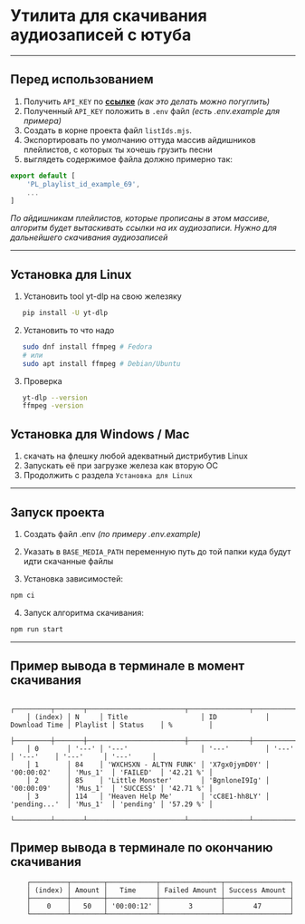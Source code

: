 # Утилита для скачивания аудиозаписей с ютуба
---

## Перед использованием

 1. Получить `API_KEY` по [**ссылке**](https://console.cloud.google.com/)
     _(как это делать можно погуглить)_
 2. Полученный `API_KEY` положить в `.env` файл
     _(есть .env.example для примера)_
 3. Создать в корне проекта файл `listIds.mjs`. 
 4. Экспортировать по умолчанию оттуда массив айдишников плейлистов, с которых ты хочешь грузить песни
 5. выглядеть содержимое файла должно примерно так:

```javascript
export default [
    'PL_playlist_id_example_69',
    ...
]
```
_По айдишникам плейлистов, которые прописаны в этом массиве, алгоритм будет вытаскивать ссылки на их аудиозаписи. Нужно для дальнейшего скачивания аудиозаписей_

---

## Установка для Linux

1. Установить tool yt-dlp на свою железяку
 ```bash
    pip install -U yt-dlp
 ```
2. Установить то что надо
 ```bash
    sudo dnf install ffmpeg # Fedora
    # или
    sudo apt install ffmpeg # Debian/Ubuntu
 ```
3. Проверка
 ```bash
    yt-dlp --version
    ffmpeg -version
 ```

## Установка для Windows / Mac
 1. скачать на флешку любой адекватный дистрибутив Linux
 2. Запускать её при загрузке железа как вторую ОС 
 3. Продолжить с раздела `Установка для Linux`

---
## Запуск проекта

1. Создать файл .env _(по примеру .env.example)_
2. Указать в `BASE_MEDIA_PATH` переменную путь до той папки куда будут идти скачанные файлы

3. Установка зависимостей:
 ```bash
 npm ci
 ```

4. Запуск алгоритма скачивания:
 ```bash
 npm run start
 ```

---
## Пример вывода в терминале в момент скачивания
```plain
    ┌─────────┬───────┬────────────────────────┬───────────────┬───────────────┬──────────┬───────────┬───────────┐
    │ (index) │ N     │ Title                  │ ID            │ Download Time │ Playlist │ Status    │ %         │
    ├─────────┼───────┼────────────────────────┼───────────────┼───────────────┼──────────┼───────────┼───────────┤
    │ 0       │ '---' │ '---'                  │ '---'         │ '---'         │ '---'    │ '---'     │ '---'     │
    │ 1       │ 84    │ 'WXCHSXN - ALTYN FUNK' │ 'X7gх0jymD0Y' │ '00:00:02'    │ 'Mus_1'  │ 'FAILED'  │ '42.21 %' │
    │ 2       │ 85    │ 'Little Monster'       │ 'BgnloneI9Ig' │ '00:00:09'    │ 'Mus_1'  │ 'SUCCESS' │ '42.71 %' │
    │ 3       │ 114   │ 'Heaven Help Me'       │ 'cC8E1-hh8LY' │ 'pending...'  │ 'Mus_1'  │ 'pending' │ '57.29 %' │
    └─────────┴───────┴────────────────────────┴───────────────┴───────────────┴──────────┴───────────┴───────────┘
```

## Пример вывода в терминале по окончанию скачивания

```plain
    ┌─────────┬────────┬────────────┬───────────────┬────────────────┐
    │ (index) │ Amount │   Time     │ Failed Amount │ Success Amount │
    ├─────────┼────────┼────────────┼───────────────┼────────────────┤
    │    0    │   50   │ '00:00:12' │       3       │       47       │
    └─────────┴────────┴────────────┴───────────────┴────────────────┘
```
